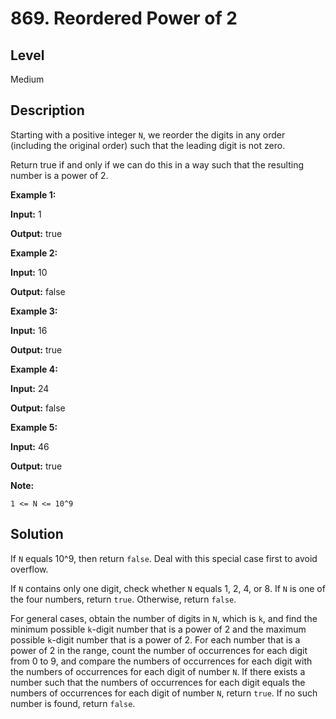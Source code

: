 # 869. Reordered Power of 2
## Level
Medium

## Description
Starting with a positive integer `N`, we reorder the digits in any order (including the original order) such that the leading digit is not zero.

Return true if and only if we can do this in a way such that the resulting number is a power of 2.

**Example 1:**

**Input:** 1

**Output:** true

**Example 2:**

**Input:** 10

**Output:** false

**Example 3:**

**Input:** 16

**Output:** true

**Example 4:**

**Input:** 24

**Output:** false

**Example 5:**

**Input:** 46

**Output:** true

**Note:**

`1 <= N <= 10^9`

## Solution
If `N` equals 10^9, then return `false`. Deal with this special case first to avoid overflow.

If `N` contains only one digit, check whether `N` equals 1, 2, 4, or 8. If `N` is one of the four numbers, return `true`. Otherwise, return `false`.

For general cases, obtain the number of digits in `N`, which is `k`, and find the minimum possible `k`-digit number that is a power of 2 and the maximum possible `k`-digit number that is a power of 2. For each number that is a power of 2 in the range, count the number of occurrences for each digit from 0 to 9, and compare the numbers of occurrences for each digit with the numbers of occurrences for each digit of number `N`. If there exists a number such that the numbers of occurrences for each digit equals the numbers of occurrences for each digit of number `N`, return `true`. If no such number is found, return `false`.
